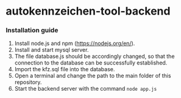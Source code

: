 # autokennzeichen-tool-backend

### Installation guide

1. Install node.js and npm (https://nodejs.org/en/).
2. Install and start mysql server.
4. The file database.js should be accordingly changed, so that the connection to the database can be successfully established.
5. Import the kfz.sql file into the database.
6. Open a terminal and change the path to the main folder of this repository.
7. Start the backend server with the command ```node app.js```
